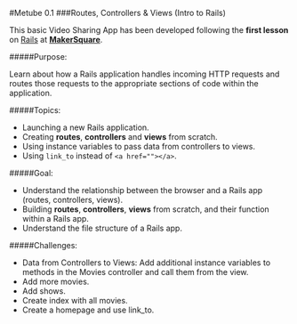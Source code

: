 #Metube 0.1
###Routes, Controllers & Views (Intro to Rails)


This basic Video Sharing App has been developed following the **first lesson** on [Rails](http://rubyonrails.org/) at [**MakerSquare**](http://www.makersquare.com/).

#####Purpose:

Learn about how a Rails application handles incoming HTTP requests and routes those requests to the appropriate sections of code within the application. 

#####Topics:

- Launching a new Rails application.
- Creating **routes**, **controllers** and **views** from scratch.
- Using instance variables to pass data from controllers to views.
- Using `link_to` instead of `<a href=""></a>`.

#####Goal:
- Understand the relationship between the browser and a Rails app (routes, controllers, views).
- Building **routes**, **controllers**, **views** from scratch, and their function within a Rails app.
- Understand the file structure of a Rails app.

#####Challenges:
- Data from Controllers to Views: Add additional instance variables to methods in the Movies controller and call them from the view.
- Add more movies.
- Add shows.
- Create index with all movies.
- Create a homepage and use link_to.